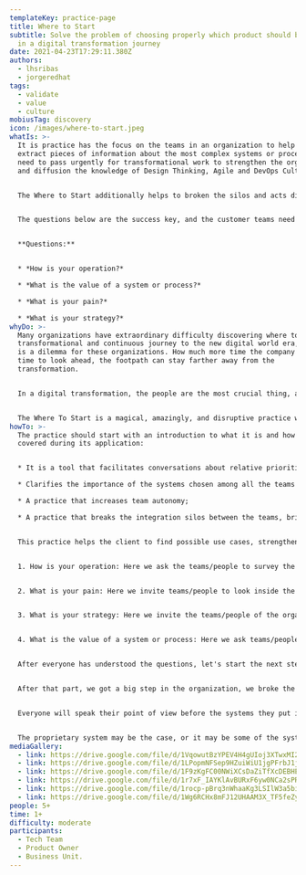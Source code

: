 ```yaml
---
templateKey: practice-page
title: Where to Start
subtitle: Solve the problem of choosing properly which product should be treated
  in a digital transformation journey
date: 2021-04-23T17:29:11.380Z
authors:
  - lhsribas
  - jorgeredhat
tags:
  - validate
  - value
  - culture
mobiusTag: discovery
icon: /images/where-to-start.jpeg
whatIs: >-
  It is practice has the focus on the teams in an organization to help them
  extract pieces of information about the most complex systems or processes that
  need to pass urgently for transformational work to strengthen the organization
  and diffusion the knowledge of Design Thinking, Agile and DevOps Culture.


  The Where to Start additionally helps to broken the silos and acts directly to empower the teams to talk about the pain points and solutions, together with a unique sight to settle the troubles and starts an immersion in a transformational and continuous journey.


  The questions below are the success key, and the customer teams need to think about it to create a perfect link between the actual moment and the intended future.


  **Questions:**


  * *How is your operation?*

  * *What is the value of a system or process?*

  * *What is your pain?*

  * *What is your strategy?*
whyDo: >-
  Many organizations have extraordinary difficulty discovering where to start a
  transformational and continuous journey to the new digital world era, and this
  is a dilemma for these organizations. How much more time the company takes
  time to look ahead, the footpath can stay farther away from the
  transformation.


  In a digital transformation, the people are the most crucial thing, and empower her is the success key. Together these people know everything about the business and the better footpath.


  The Where To Start is a magical, amazingly, and disruptive practice with a total focus on people enabling her to express their feelings about the processes, systems encouraging the participants to work together to choose the new footpath.
howTo: >-
  The practice should start with an introduction to what it is and how it is
  covered during its application:


  * It is a tool that facilitates conversations about relative priorities and focuses the team's focus on defining which system should be approached first in a transformational journey;

  * Clarifies the importance of the systems chosen among all the teams involved for team cohesion;

  * A practice that increases team autonomy;

  * A practice that breaks the integration silos between the teams, bringing the sense of belonging of a digital transformation journey to the organization;


  This practice helps the client to find possible use cases, strengthening the understanding of problems, and helping to create a pipeline of priorities within the organization, the focus is dedicated to the systems that currently exist. So we asked the following questions:


  1. How is your operation: Here we ask the teams/people to survey the main systems used in the corporation and to think about how their operation works. How difficult or easy it is to operate the system, how are the teams' silos, especially if it exists and how is the operation between multiple teams;


  2. What is your pain: Here we invite teams/people to look inside the organization and think about what their pain is when we talk about the system or processes, which systems are of great relevance and bring enormous pain to the organization;


  3. What is your strategy: Here we invite the teams/people of the organization to start reflecting on how they are currently positioned and how they want to start their journey of transformation. The big question is "Thinking about the future of the organization as you see your journey in the next 3, 6, 12, or 18 months".


  4. What is the value of a system or process: Here we ask teams/people to think, based on the systems raised above, what value this tool adds to the corporation and the current work process;


  After everyone has understood the questions, let's start the next step, which is to ask team/people to create post-it notes with the name of the system, and inform them that there is no problem if the system names are repeated, the important thing is to be able to capture the that in the view of the teams/people of the organization believe that it has the highest priority in the next 6 months to 12 months of the organization we dedicate a minimum time so that it is possible to create the post-it notes.


  After that part, we got a big step in the organization, we broke the silos and everyone was able to express what is important in their point of view for the organization, so now we open a session for each member of the discovery to talk about the system they put in and the because, during this process, the facilitator and the facilitator's support team must create several post-it notes with keywords about what is being said about the system, such as the focus of mapping their problem. Through this process, we are creating a system pipeline and its problems, which could be our big case for the beginning of a journey.


  Everyone will speak their point of view before the systems they put in, the focus is to foster enormous knowledge for everyone about the perspective of each system that was spoken by the members of the discovery, so we opened a voting session where each member is entitled to 3 votes to return to the systems he considers to be of great importance to the organization and must be addressed first on a transformational journey. From now on we have a pipeline of prioritized systems, and we know which systems are the most important and we managed to have a priority to deal with as a case of the transformational journey.


  The proprietary system may be the case, or it may be some of the systems that we manage to prioritize, the great value gained here is that we have worked for a great transformational journey and we can help the organization over time to achieve its goals.
mediaGallery:
  - link: https://drive.google.com/file/d/1VqowutBzYPEV4H4gUIoj3XTwxMI2LXPN/view
  - link: https://drive.google.com/file/d/1LPopmNFSep9HZuiWiU1jgPFrbJ1jFOnb/view
  - link: https://drive.google.com/file/d/1F9zKgFC00NWiXCsDaZiTfXcDEBHE9AbI/view
  - link: https://drive.google.com/file/d/1r7xF_IAYKlAvBURxF6yw0NCa2sPRUqQ8/view
  - link: https://drive.google.com/file/d/1rocp-pBrq3nWhaaKg3LSIlW3a5bi8vwS/view
  - link: https://drive.google.com/file/d/1Wg6RCHx8mFJ12UHAAM3X_TF5feZy6KmM/view
people: 5+
time: 1+
difficulty: moderate
participants:
  - Tech Team
  - Product Owner
  - Business Unit.
---
```

